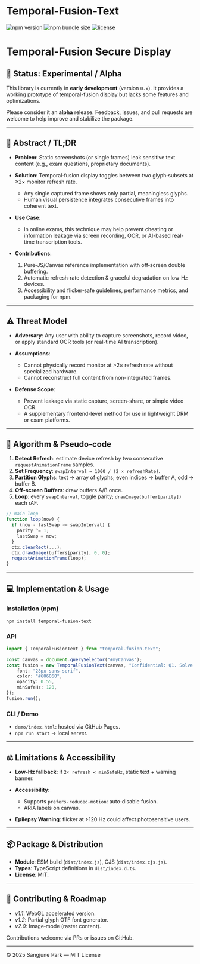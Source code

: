 # Temporal-Fusion-Text

![npm version](https://img.shields.io/npm/v/temporal-fusion-text)
![npm bundle size](https://img.shields.io/bundlephobia/minzip/temporal-fusion-text)
![license](https://img.shields.io/npm/l/temporal-fusion-text)

# Temporal-Fusion Secure Display

## 🚧 Status: Experimental / Alpha

This library is currently in **early development** (version `0.x`). It provides a working prototype of temporal-fusion display but lacks some features and optimizations.

Please consider it an **alpha** release. Feedback, issues, and pull requests are welcome to help improve and stabilize the package.

---

## 📄 Abstract / TL;DR

- **Problem**: Static screenshots (or single frames) leak sensitive text content (e.g., exam questions, proprietary documents).
- **Solution**: Temporal‑fusion display toggles between two glyph‑subsets at ≥2× monitor refresh rate.

  - Any single captured frame shows only partial, meaningless glyphs.
  - Human visual persistence integrates consecutive frames into coherent text.

- **Use Case**:

  - In online exams, this technique may help prevent cheating or information leakage via screen recording, OCR, or AI-based real-time transcription tools.

- **Contributions**:

  1. Pure‑JS/Canvas reference implementation with off‑screen double buffering.
  2. Automatic refresh‑rate detection & graceful degradation on low‑Hz devices.
  3. Accessibility and flicker‑safe guidelines, performance metrics, and packaging for npm.

---

## ⚠️ Threat Model

- **Adversary**: Any user with ability to capture screenshots, record video, or apply standard OCR tools (or real-time AI transcription).
- **Assumptions**:

  - Cannot physically record monitor at >2× refresh rate without specialized hardware.
  - Cannot reconstruct full content from non-integrated frames.

- **Defense Scope**:

  - Prevent leakage via static capture, screen-share, or simple video OCR.
  - A supplementary frontend-level method for use in lightweight DRM or exam platforms.

---

## 🧮 Algorithm & Pseudo‑code

1. **Detect Refresh**: estimate device refresh by two consecutive `requestAnimationFrame` samples.
2. **Set Frequency**: `swapInterval = 1000 / (2 × refreshRate)`.
3. **Partition Glyphs**: text → array of glyphs; even indices → buffer A, odd → buffer B.
4. **Off‑screen Buffers**: draw buffers A/B once.
5. **Loop**: every `swapInterval`, toggle parity; `drawImage(buffer[parity])` each rAF.

```js
// main loop
function loop(now) {
  if (now - lastSwap >= swapInterval) {
    parity ^= 1;
    lastSwap = now;
  }
  ctx.clearRect(...);
  ctx.drawImage(buffers[parity], 0, 0);
  requestAnimationFrame(loop);
}
```

---

## 💻 Implementation & Usage

### Installation (npm)

```bash
npm install temporal-fusion-text
```

### API

```ts
import { TemporalFusionText } from "temporal-fusion-text";

const canvas = document.querySelector("#myCanvas");
const fusion = new TemporalFusionText(canvas, "Confidential: Q1. Solve quickly.", {
	font: "28px sans-serif",
	color: "#606060",
	opacity: 0.55,
	minSafeHz: 120,
});
fusion.run();
```

### CLI / Demo

- `demo/index.html`: hosted via GitHub Pages.
- `npm run start` → local server.

---

## ⚖️ Limitations & Accessibility

- **Low‑Hz fallback**: if `2× refresh < minSafeHz`, static text + warning banner.
- **Accessibility**:

  - Supports `prefers-reduced-motion`: auto‑disable fusion.
  - ARIA labels on canvas.

- **Epilepsy Warning**: flicker at >120 Hz could affect photosensitive users.

---

## 📦 Package & Distribution

- **Module**: ESM build (`dist/index.js`), CJS (`dist/index.cjs.js`).
- **Types**: TypeScript definitions in `dist/index.d.ts`.
- **License**: MIT.

---

## 🤝 Contributing & Roadmap

- _v1.1_: WebGL accelerated version.
- _v1.2_: Partial‑glyph OTF font generator.
- _v2.0_: Image‑mode (raster content).

Contributions welcome via PRs or issues on GitHub.

---

© 2025 Sangjune Park — MIT License
